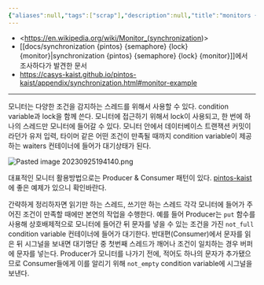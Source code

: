 ```yaml
---
{"aliases":null,"tags":["scrap"],"description":null,"title":"monitors {synchronization}","created":"2023-09-25T19:55:45","updated":"2023-09-25T20:26:09","dg-publish":true,"permalink":"/docs/monitors {synchronization}/","dgPassFrontmatter":true}
---
```


- <<https://en.wikipedia.org/wiki/Monitor_(synchronization>)>  
- [[docs/synchronization {pintos} {semaphore} {lock} {monitor}\|synchronization {pintos} {semaphore} {lock} {monitor}]]에서 조사하다가 발견한 문서
- <https://casys-kaist.github.io/pintos-kaist/appendix/synchronization.html#monitor-example>
___
모니터는 다양한 조건을 감지하는 스레드를 위해서 사용할 수 있다. condition variable과 lock을 함께 쓴다. 모니터에 접근하기 위해서 lock이 사용되고, 한 번에 하나의 스레드만 모니터에 들어갈 수 있다. 모니터 안에서 데이터베이스 트랜잭션 커밋이라던가 유저 입력, 타이머 같은 어떤 조건이 만족될 때까지 condition variable이 제공하는 waiters 컨테이너에 들어가 대기상태가 된다.

![Pasted image 20230925194140.png](/img/user/docs/assets/Pasted%20image%2020230925194140.png)

대표적인 모니터 활용방법으로는 Producer & Consumer 패턴이 있다. [pintos-kaist](https://casys-kaist.github.io/pintos-kaist/appendix/synchronization.html#monitor-example)에 좋은 예제가 있으니 확인바란다.

간략하게 정리하자면 읽기만 하는 스레드, 쓰기만 하는 스레드 각각 모니터에 들어가 주어진 조건이 만족할 때에만 본연의 작업을 수행한다. 예를 들어 Producer는 `put` 함수를 사용해 상호배제적으로 모니터에 들어간 뒤 문자를 넣을 수 있는 조건을 가진 `not_full` condition variable 컨테이너에 들어가 대기한다. 반대편(Consumer)에서 문자를 읽은 뒤 시그널을 보내면 대기명단 중 첫번째 스레드가 깨어나 조건이 일치하는 경우 버퍼에 문자를 넣는다. Producer가 모니터를 나가기 전에, 적어도 하나의 문자가 추가됐으므로 Consumer들에게 이를 알리기 위해 `not_empty` condition variable에 시그널을 보낸다. 
